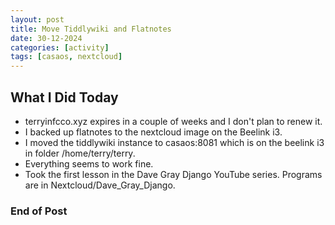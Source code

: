 ```yaml
---
layout: post
title: Move Tiddlywiki and Flatnotes
date: 30-12-2024
categories: [activity]
tags: [casaos, nextcloud]
---
```


## What I Did Today

- terryinfcco.xyz expires in a couple of weeks and I don't plan to renew it.
- I backed up flatnotes to the nextcloud image on the Beelink i3.
- I moved the tiddlywiki instance to casaos:8081 which is on the beelink i3 in folder /home/terry/terry.
- Everything seems to work fine.
- Took the first lesson in the Dave Gray Django YouTube series. Programs are in Nextcloud/Dave_Gray_Django.


### End of Post